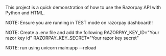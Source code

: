 This project is a quick demonstration of how to use the Razorpay API with Python and HTML.

NOTE:
Ensure you are running in TEST mode on razorpay dashboard!!

NOTE:
Create a .env file and add the following
RAZORPAY_KEY_ID="Your razor key id"
RAZORPAY_KEY_SECRET="Your razor key secret"

NOTE:
run using 
uvicorn main:app --reload
